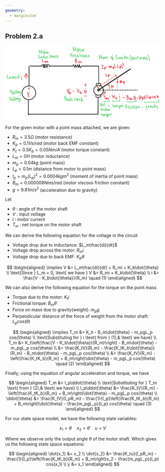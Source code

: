 ```yaml
---
geometry:
  - margin=2cm
---
```


## Problem 2.a

![Circuit Diagram](hw3p2_circuit.jpg)

For the given motor with a point mass attached, we are given:

- $R_m = 3.5 \Omega$ (motor resistance)
- $K_b = 0.1 Vs/rad$ (motor back EMF constant)
- $K_t = 0.5K_b = 0.05 Nm/A$ (motor torque constant)
- $L_m = 0 H$ (motor inductance)
- $m_p = 0.04 kg$ (point mass)
- $L_p = 0.1 m$ (distance from motor to point mass)
- $I_p = m_p(L_p)^2 = 0.0004 kgm^2$ (moment of inertia of point mass)
- $B_m = 0.000008 Nms/rad$ (motor viscous friction constant)
- $g = 9.81 m/s^2$ (acceleration due to gravity)

Let

- $\theta$ : angle of the motor shaft
- $V$ : input voltage
- $i$ : motor current
- $T_m$ : net torque on the motor shaft

We can derive the following equation for the voltage in the circuit

- Voltage drop due to inductance: $L_m\frac{di}{dt}$
- Voltage drop across the motor: $R_mi$
- Voltage drop due to back EMF: $K_b\dot{\theta}$

$$
\begin{aligned}
\implies V &= L_m\frac{di}{dt} + R_mi + K_b\dot{\theta} \\
\text{Since } L_m = 0, \text{ we have } V &= R_mi + K_b\dot{\theta} \\
i &= \frac{V - K_b\dot{\theta}}{R_m} \quad (1)
\end{aligned}
$$

We can also derive the following equation for the torque on the point mass

- Torque due to the motor: $K_ti$
- Frictional torque: $B_m\dot{\theta}$
- Force on mass due to gravity(weight): $m_pg$
- Perpendicular distance of the force of weight from the motor shaft: $L_p cos(\theta)$

$$
\begin{aligned}
\implies T_m &= K_ti - B_m\dot{\theta} - m_pgL_p cos(\theta) \\
\text{Substituting for } i \text{ from } (1),& \text{ we have} \\
T_m &= K_t\left(\frac{V - K_b\dot{\theta}}{R_m}\right) - B_m\dot{\theta} - m_pgL_p cos(\theta) \\
&= \frac{K_tV}{R_m} - \frac{K_tK_b\dot{\theta}}{R_m} - B_m\dot{\theta} - m_pgL_p cos(\theta) \\
&= \frac{K_tV}{R_m} - \left(\frac{K_tK_b}{R_m} + B_m\right)\dot{\theta} - m_pgL_p cos(\theta) \quad (2)
\end{aligned}
$$

Finally, using the equation of angular acceleration and torque, we have

$$
\begin{aligned}
T_m &= I_p\ddot{\theta} \\
\text{Substituting for } T_m \text{ from } (2),& \text{ we have} \\
I_p\ddot{\theta} &= \frac{K_tV}{R_m} - \left(\frac{K_tK_b}{R_m} + B_m\right)\dot{\theta} - m_pgL_p cos(\theta) \\
\ddot{\theta} &= \frac{K_tV}{I_pR_m} - \frac{1}{I_p}\left(\frac{K_tK_b}{R_m} + B_m\right)\dot{\theta} - \frac{m_pgL_p}{I_p} cos(\theta) \quad (3)
\end{aligned}
$$

For our state space model, we have the following state variables:

$$
x_1 = \theta \quad x_2 = \dot{\theta} \quad u = V
$$

Where we observe only the output angle $\theta$ of the motor shaft.
Which gives us the following state space equations:

$$
\begin{aligned}
\dot{x_1} &= x_2 \\
\dot{x_2} &= \frac{K_tu}{I_pR_m} - \frac{1}{I_p}\left(\frac{K_tK_b}{R_m} + B_m\right)x_2 - \frac{m_pgL_p}{I_p} cos(x_1) \\
y &= x_1
\end{aligned}
$$
